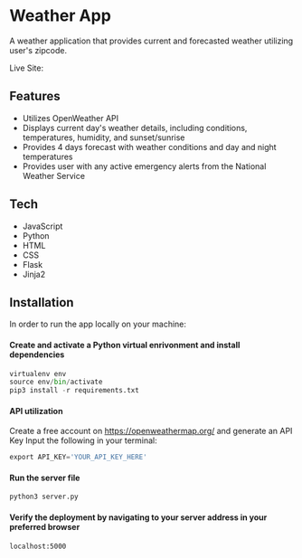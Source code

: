# Weather App
A weather application that provides current and forecasted weather utilizing user's zipcode.

Live Site: 

## Features
- Utilizes OpenWeather API 
- Displays current day's weather details, including conditions, temperatures, humidity, and sunset/sunrise
- Provides 4 days forecast with weather conditions and day and night temperatures
- Provides user with any active emergency alerts from the National Weather Service

## Tech
- JavaScript
- Python
- HTML
- CSS
- Flask
- Jinja2

## Installation

In order to run the app locally on your machine: 

#### Create and activate a Python virtual enrivonment and install dependencies
````python
virtualenv env
source env/bin/activate
pip3 install -r requirements.txt
````
#### API utilization
Create a free account on https://openweathermap.org/ and generate an API Key
Input the following in your terminal: 
````python
export API_KEY='YOUR_API_KEY_HERE'
````

#### Run the server file
````python
python3 server.py
````
#### Verify the deployment by navigating to your server address in your preferred browser
```
localhost:5000
```




